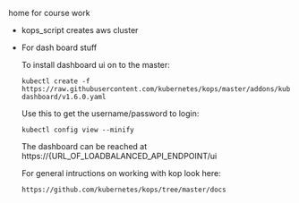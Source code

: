 home for course work

- kops_script creates aws cluster

- For dash board stuff

  To install dashboard ui on to the master: 
  
      kubectl create -f https://raw.githubusercontent.com/kubernetes/kops/master/addons/kubernetes-dashboard/v1.6.0.yaml
    
  Use this to get the username/password to login: 
  
      kubectl config view --minify
  
  The dashboard can be reached at https://{URL_OF_LOADBALANCED_API_ENDPOINT/ui
  
  
  For general intructions on working with kop look here: 
  
      https://github.com/kubernetes/kops/tree/master/docs
